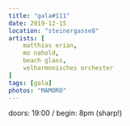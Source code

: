 ```yaml
---
title: "gala#111"
date: 2019-12-15
location: "steinergasse8"
artists: [
    matthias erian,
    mo nahold,
    beach glass,
    velharmonisches orchester
]
tags: [gala]
photos: "MAMORO"
---
```

doors: 19:00 / begin: 8pm (sharp!)  
